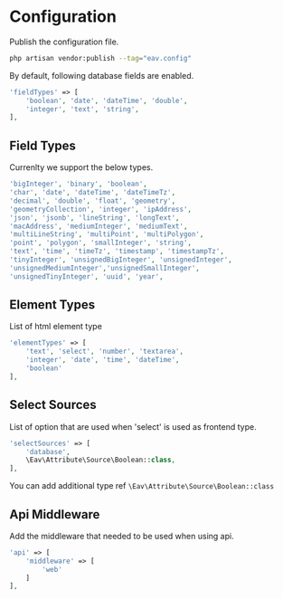 # Configuration

Publish the configuration file.

```bash
php artisan vendor:publish --tag="eav.config"
```

By default, following database fields are enabled.

```php
'fieldTypes' => [
    'boolean', 'date', 'dateTime', 'double', 
    'integer', 'text', 'string', 
],
```

## Field Types

Currenlty we support the below types.

```php
'bigInteger', 'binary', 'boolean',
'char', 'date', 'dateTime', 'dateTimeTz',
'decimal', 'double', 'float', 'geometry',
'geometryCollection', 'integer', 'ipAddress', 
'json', 'jsonb', 'lineString', 'longText', 
'macAddress', 'mediumInteger', 'mediumText', 
'multiLineString', 'multiPoint', 'multiPolygon', 
'point', 'polygon', 'smallInteger', 'string', 
'text', 'time', 'timeTz', 'timestamp', 'timestampTz',
'tinyInteger', 'unsignedBigInteger', 'unsignedInteger', 
'unsignedMediumInteger','unsignedSmallInteger', 
'unsignedTinyInteger', 'uuid', 'year',
```

## Element Types

List of html element type

```php
'elementTypes' => [
    'text', 'select', 'number', 'textarea',
    'integer', 'date', 'time', 'dateTime',
    'boolean'
],
```

## Select Sources

List of option that are used when 'select' is used as frontend type.

```php
'selectSources' => [
    'database',
    \Eav\Attribute\Source\Boolean::class,
],
```

You can add additional type ref `\Eav\Attribute\Source\Boolean::class`


## Api Middleware

Add the middleware that needed to be used when using api. 

```php
'api' => [
    'middleware' => [
    	'web'
    ]
],
```